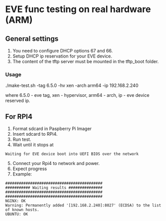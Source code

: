# EVE func testing on real hardware (ARM)

## General settings
1. You need to configure DHCP options 67 and 66.
2. Setup DHCP ip reservation for your EVE device.
3. The content of the tftp server must be mounted in the tftp_boot folder.

### Usage
./make-test.sh -tag 6.5.0 -hv xen -arch arm64 -ip 192.168.2.240

where 6.5.0 - eve tag, xen - hypervisor, arm64 - arch, ip - eve device reserved ip.
          
## For RPI4
1. Format sdcard in Paspberry Pi Imager
2. Insert sdcard to RPi4.
3. Run test.
4. Wait until it stops at 
```
Waiting for EVE device boot into UEFI BIOS over the network
```
5. Connect your Rpi4 to network and power.
6. Expect progress
7. Example:
```
###########################################
########### Waiting results ###############
###########################################
###########################################
NGINX: OK
Warning: Permanently added '[192.168.2.240]:8027' (ECDSA) to the list of known hosts.
UBUNTU: OK
```
